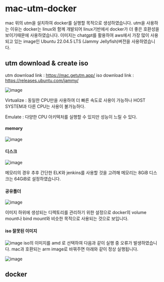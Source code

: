 # mac-utm-docker

mac 위의 utm을 설치하여 docker를 실행할 목적으로 생성하였습니다.
utm을 사용하는 이유는 docker는 linux와 함께 개발되어 linux기반에서 docker가 더 좋은 호환성을 보이기때문에 사용하였습니다.
이미지는 chatgpt를 활용하여 aws에서 가장 많이 사용되고 있는 image인 Ubuntu 22.04.5 LTS (Jammy Jellyfish)버전을 사용하였습니다.

## utm download & create iso

utm download link : https://mac.getutm.app/
iso download link : https://releases.ubuntu.com/jammy/



![image](https://github.com/user-attachments/assets/ade15ce0-5cf9-448c-af4d-6c4a10b3202b)

Virtualize : 동일한 CPU만을 사용하여 더 빠른 속도로 사용이 가능하나 HOST SYSTEM과 다른 CPU는 사용이 불가능하다.

Emulate : 다양한 CPU 아키텍처를 실행할 수 있지만 성능이 느릴 수 있다.

#### memory
![image](https://github.com/user-attachments/assets/a867aa93-33cc-4adf-af68-1533543318d6)

#### 디스크
![image](https://github.com/user-attachments/assets/c51944fc-d638-41d9-884b-929afe906651)

메모리의 경우 추후 간단한 ELK와 jenkins를 사용할 것을 고려해 메모리는 8GiB 디스크는 64GiB로 설정하였습니다.

#### 공유폴더
![image](https://github.com/user-attachments/assets/83e34ef9-937f-468c-a445-dfdc33699658)

이미지 하위에 생성되는 디렉토리를 관리하기 위한 설정으로 docker의 volume mount나 bind mount와 비슷한 목적으로 사용되는 것으로 보입니다.

#### iso 잘못된 이미지 
![image](https://github.com/user-attachments/assets/525eada8-d1b9-47e9-bd90-ee37bbb79ab6)
iso의 이미지를 amd 로 선택하여 다음과 같이 실행 중 오류가 발생하였습니다. mac과 호환되는 arm image로 바꿔주면 아래와 같이 정상 실행됩니다.

![image](https://github.com/user-attachments/assets/6fe9a15b-8943-4ff1-abc0-8368ff6e71e5)


## docker 



